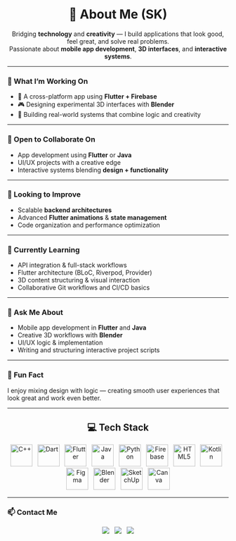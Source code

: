 <h1 align="center">💫 About Me (SK)</h1>

<p align="center">
  Bridging <strong>technology</strong> and <strong>creativity</strong> — I build applications that look good, feel great, and solve real problems.<br/>
  Passionate about <strong>mobile app development</strong>, <strong>3D interfaces</strong>, and <strong>interactive systems</strong>.
</p>

---

### 🚀 What I’m Working On
- 📱 A cross-platform app using **Flutter + Firebase**
- 🎮 Designing experimental 3D interfaces with **Blender**
- 🧩 Building real-world systems that combine logic and creativity

---

### 🤝 Open to Collaborate On
- App development using **Flutter** or **Java**
- UI/UX projects with a creative edge
- Interactive systems blending **design + functionality**

---

### 🧠 Looking to Improve
- Scalable **backend architectures**
- Advanced **Flutter animations** & **state management**
- Code organization and performance optimization

---

### 🌱 Currently Learning
- API integration & full-stack workflows
- Flutter architecture (BLoC, Riverpod, Provider)
- 3D content structuring & visual interaction
- Collaborative Git workflows and CI/CD basics

---

### 💬 Ask Me About
- Mobile app development in **Flutter** and **Java**
- Creative 3D workflows with **Blender**
- UI/UX logic & implementation
- Writing and structuring interactive project scripts

---

### 🎨 Fun Fact
I enjoy mixing design with logic — creating smooth user experiences that look great and work even better.

---

<h2 align="center">💻 Tech Stack</h2>

<p align="center">
  <img src="https://cdn.jsdelivr.net/gh/devicons/devicon/icons/cplusplus/cplusplus-original.svg" alt="C++" width="50" height="50"/>
  &nbsp;
  <img src="https://cdn.jsdelivr.net/gh/devicons/devicon/icons/dart/dart-original.svg" alt="Dart" width="50" height="50"/>
  &nbsp;
  <img src="https://cdn.jsdelivr.net/gh/devicons/devicon/icons/flutter/flutter-original.svg" alt="Flutter" width="50" height="50"/>
  &nbsp;
  <img src="https://cdn.jsdelivr.net/gh/devicons/devicon/icons/java/java-original.svg" alt="Java" width="50" height="50"/>
  &nbsp;
  <img src="https://cdn.jsdelivr.net/gh/devicons/devicon/icons/python/python-original.svg" alt="Python" width="50" height="50"/>
  &nbsp;
  <img src="https://cdn.jsdelivr.net/gh/devicons/devicon/icons/firebase/firebase-plain.svg" alt="Firebase" width="50" height="50"/>
  &nbsp;
  <img src="https://cdn.jsdelivr.net/gh/devicons/devicon/icons/html5/html5-original.svg" alt="HTML5" width="50" height="50"/>
  &nbsp;
  <img src="https://cdn.jsdelivr.net/gh/devicons/devicon/icons/kotlin/kotlin-original.svg" alt="Kotlin" width="50" height="50"/>
  &nbsp;
  <img src="https://cdn.jsdelivr.net/gh/devicons/devicon/icons/figma/figma-original.svg" alt="Figma" width="50" height="50"/>
  &nbsp;
  <img src="https://cdn.jsdelivr.net/gh/devicons/devicon/icons/blender/blender-original.svg" alt="Blender" width="50" height="50"/>
  &nbsp;
  <img src="https://upload.wikimedia.org/wikipedia/commons/7/70/SketchUp_Logo_2020.svg" alt="SketchUp" width="50" height="50"/>
  &nbsp;
  <img src="https://upload.wikimedia.org/wikipedia/commons/0/0e/Canva_logo_2021.svg" alt="Canva" width="50" height="50"/>
</p>

---

### 📫 Contact Me



<p align="center">
  <a href="mailto:ksaravanan.sk96@gmail.com"><img src="https://img.shields.io/badge/Email-D14836?style=for-the-badge&logo=gmail&logoColor=white"/></a>
  &nbsp;
  <a href="https://linkedin.com/in/sk-saravanan-kumar-793a23289" target="_blank"><img src="https://img.shields.io/badge/LinkedIn-0077B5?style=for-the-badge&logo=linkedin&logoColor=white"/></a>
  &nbsp;
  <a href="https://instagram.com/sovereignkraft" target="_blank"><img src="https://img.shields.io/badge/Instagram-E4405F?style=for-the-badge&logo=instagram&logoColor=white"/></a>
</p>
